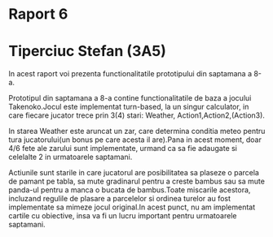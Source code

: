 <!DOCTYPE html>
<html>
<body>
<h1>Raport 6</h1>
<h1>Tiperciuc Stefan (3A5)</h1>


<p>In acest raport voi prezenta functionalitatile prototipului din saptamana a 8-a.</p>
<p>Prototipul din saptamana a 8-a contine functionalitatile de baza a jocului Takenoko.Jocul este implementat turn-based, la un singur calculator, in care fiecare jucator trece prin 3(4) stari: Weather, Action1,Action2,(Action3).</p>
<p>In starea Weather este aruncat un zar, care determina conditia meteo pentru tura jucatorului(un bonus pe care acesta il are).Pana in acest moment, doar 4/6 fete ale zarului sunt implementate, urmand ca sa fie adaugate si celelalte 2 in urmatoarele saptamani.</p>
<p>Actiunile sunt starile in care jucatorul are posibilitatea sa plaseze o parcela de pamant pe tabla, sa mute gradinarul pentru a creste bambus sau sa mute panda-ul pentru a manca o bucata de bambus.Toate miscarile acestora, incluzand regulile de plasare a parcelelor si ordinea turelor au fost implementate sa mimeze jocul original.In acest punct, nu am implementat cartile cu obiective, insa va fi un lucru important pentru urmatoarele saptamani.</p>


</body>
</html>

<!DOCTYPE html>
<html>
<body>